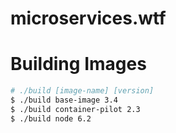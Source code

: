 # microservices.wtf

# Building Images

```bash
# ./build [image-name] [version]
$ ./build base-image 3.4
$ ./build container-pilot 2.3
$ ./build node 6.2
```
